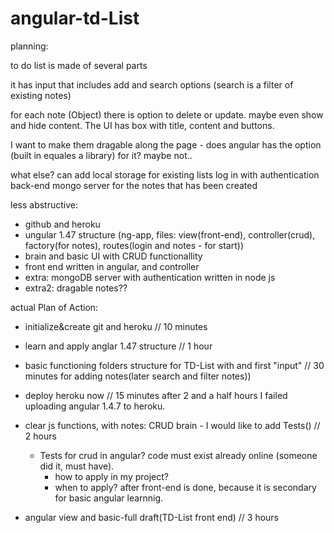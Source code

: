 # angular-td-List


planning:

to do list is made of several parts

it has input that includes add and search options (search is a filter of existing notes)

for each note (Object) there is option to delete or update. maybe even show and hide content.
The UI has box with title, content and buttons.

I want to make them dragable along the page - does angular
has the option (built in equales a library) for it? maybe not..

what else?
can add local storage for existing lists
log in with authentication
back-end mongo server for the notes that has been created


less abstructive:
- github and heroku
- ungular 1.47 structure (ng-app, files: view(front-end), controller(crud),
  factory(for notes), routes(login and notes - for start))
- brain and basic UI with CRUD functionallity
- front end written in angular, and controller
- extra: mongoDB server with authentication written in node js
- extra2: dragable notes??


actual Plan of Action:
- initialize&create git and heroku // 10 minutes
- learn and apply anglar 1.47 structure // 1 hour
- basic functioning folders structure for TD-List with and first "input" // 30 minutes
  for adding notes(later search and filter notes))

- deploy heroku now // 15 minutes 
  after 2 and a half hours I failed uploading angular 1.4.7 to heroku.

- clear js functions, with notes: CRUD brain - I would like to add Tests() // 2 hours

  * Tests for crud in angular? code must exist already online (someone did it, must have). 
    - how to apply in my project?
    - when to apply? after front-end is done, because it is secondary for basic angular learnnig. 
    
- angular view and basic-full draft(TD-List front end) // 3 hours